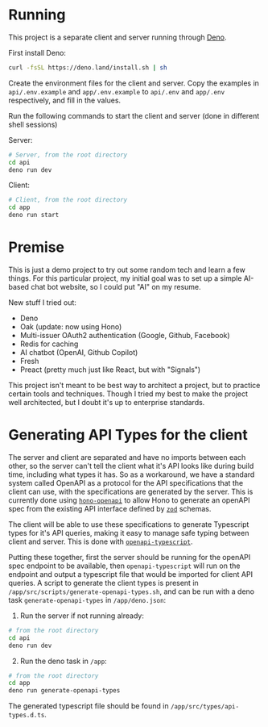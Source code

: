 # Running

This project is a separate client and server running through
[Deno](https://deno.com/).

First install Deno:

```sh
curl -fsSL https://deno.land/install.sh | sh
```

Create the environment files for the client and server. Copy the examples in
`api/.env.example` and `app/.env.example` to `api/.env` and `app/.env`
respectively, and fill in the values.

Run the following commands to start the client and server (done in different
shell sessions)

Server:

```sh
# Server, from the root directory
cd api
deno run dev
```

Client:

```sh
# Client, from the root directory
cd app
deno run start
```

# Premise

This is just a demo project to try out some random tech and learn a few things.
For this particular project, my initial goal was to set up a simple AI-based
chat bot website, so I could put "AI" on my resume.

New stuff I tried out:

- Deno
- Oak (update: now using Hono)
- Multi-issuer OAuth2 authentication (Google, Github, Facebook)
- Redis for caching
- AI chatbot (OpenAI, Github Copilot)
- Fresh
- Preact (pretty much just like React, but with "Signals")

This project isn't meant to be best way to architect a project, but to practice
certain tools and techniques. Though I tried my best to make the project well
architected, but I doubt it's up to enterprise standards.

# Generating API Types for the client

The server and client are separated and have no imports between each other, so
the server can't tell the client what it's API looks like during build time,
including what types it has. So as a workaround, we have a standard system
called OpenAPI as a protocol for the API specifications that the client can use,
with the specifications are generated by the server. This is currently done
using [`hono-openapi`](https://hono.dev/examples/hono-openapi) to allow Hono to
generate an openAPI spec from the existing API interface defined by
[`zod`](https://zod.dev/) schemas.

The client will be able to use these specifications to generate Typescript types
for it's API queries, making it easy to manage safe typing between client and
server. This is done with
[`openapi-typescript`](https://openapi-ts.dev/introduction).

Putting these together, first the server should be running for the openAPI spec
endpoint to be available, then `openapi-typescript` will run on the endpoint and
output a typescript file that would be imported for client API queries. A script
to generate the client types is present in
`/app/src/scripts/generate-openapi-types.sh`, and can be run with a deno task
`generate-openapi-types` in `/app/deno.json`:

1. Run the server if not running already:

```sh
# from the root directory
cd api
deno run dev
```

2. Run the deno task in `/app`:

```sh
# from the root directory
cd app
deno run generate-openapi-types
```

The generated typescript file should be found in
`/app/src/types/api-types.d.ts`.
